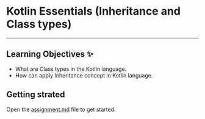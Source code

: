 # Kotlin Essentials (Inheritance and Class types) 
---
## Learning Objectives ✨
- What are Class types in the Kotlin language.
- How can apply Inheritance concept in Kotlin language.

## Getting strated
Open the [assignment.md](assignment.md) file to get started. 
  